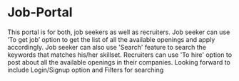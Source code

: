 # Job-Portal
This portal is for both, job seekers as well as recruiters.
Job seeker can use ‘To get job’ option to get the list of all the available openings and apply accordingly.
Job seeker can also use 'Search' feature to search the keywords that matches his/her skillset.
Recruiters can use 'To hire' option to post about all the available openings in their companies.
Looking forward to include Login/Signup option and Filters for searching
